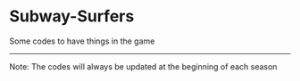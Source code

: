# Subway-Surfers

Some codes to have things in the game
___

Note: The codes will always be updated at the beginning of each season
